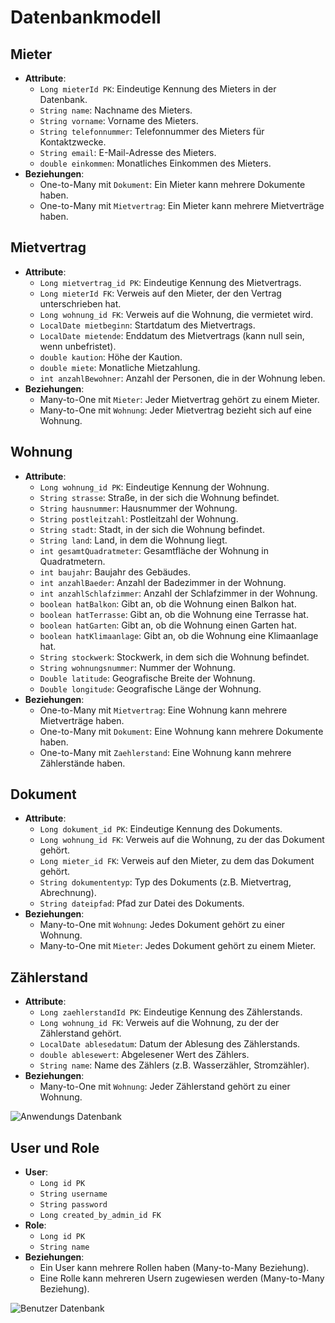 # Datenbankmodell

## Mieter
- **Attribute**:
    - `Long mieterId PK`: Eindeutige Kennung des Mieters in der Datenbank.
    - `String name`: Nachname des Mieters.
    - `String vorname`: Vorname des Mieters.
    - `String telefonnummer`: Telefonnummer des Mieters für Kontaktzwecke.
    - `String email`: E-Mail-Adresse des Mieters.
    - `double einkommen`: Monatliches Einkommen des Mieters.
- **Beziehungen**:
    - One-to-Many mit `Dokument`: Ein Mieter kann mehrere Dokumente haben.
    - One-to-Many mit `Mietvertrag`: Ein Mieter kann mehrere Mietverträge haben.

## Mietvertrag
- **Attribute**:
    - `Long mietvertrag_id PK`: Eindeutige Kennung des Mietvertrags.
    - `Long mieterId FK`: Verweis auf den Mieter, der den Vertrag unterschrieben hat.
    - `Long wohnung_id FK`: Verweis auf die Wohnung, die vermietet wird.
    - `LocalDate mietbeginn`: Startdatum des Mietvertrags.
    - `LocalDate mietende`: Enddatum des Mietvertrags (kann null sein, wenn unbefristet).
    - `double kaution`: Höhe der Kaution.
    - `double miete`: Monatliche Mietzahlung.
    - `int anzahlBewohner`: Anzahl der Personen, die in der Wohnung leben.
- **Beziehungen**:
    - Many-to-One mit `Mieter`: Jeder Mietvertrag gehört zu einem Mieter.
    - Many-to-One mit `Wohnung`: Jeder Mietvertrag bezieht sich auf eine Wohnung.

## Wohnung
- **Attribute**:
    - `Long wohnung_id PK`: Eindeutige Kennung der Wohnung.
    - `String strasse`: Straße, in der sich die Wohnung befindet.
    - `String hausnummer`: Hausnummer der Wohnung.
    - `String postleitzahl`: Postleitzahl der Wohnung.
    - `String stadt`: Stadt, in der sich die Wohnung befindet.
    - `String land`: Land, in dem die Wohnung liegt.
    - `int gesamtQuadratmeter`: Gesamtfläche der Wohnung in Quadratmetern.
    - `int baujahr`: Baujahr des Gebäudes.
    - `int anzahlBaeder`: Anzahl der Badezimmer in der Wohnung.
    - `int anzahlSchlafzimmer`: Anzahl der Schlafzimmer in der Wohnung.
    - `boolean hatBalkon`: Gibt an, ob die Wohnung einen Balkon hat.
    - `boolean hatTerrasse`: Gibt an, ob die Wohnung eine Terrasse hat.
    - `boolean hatGarten`: Gibt an, ob die Wohnung einen Garten hat.
    - `boolean hatKlimaanlage`: Gibt an, ob die Wohnung eine Klimaanlage hat.
    - `String stockwerk`: Stockwerk, in dem sich die Wohnung befindet.
    - `String wohnungsnummer`: Nummer der Wohnung.
    - `Double latitude`: Geografische Breite der Wohnung.
    - `Double longitude`: Geografische Länge der Wohnung.
- **Beziehungen**:
    - One-to-Many mit `Mietvertrag`: Eine Wohnung kann mehrere Mietverträge haben.
    - One-to-Many mit `Dokument`: Eine Wohnung kann mehrere Dokumente haben.
    - One-to-Many mit `Zaehlerstand`: Eine Wohnung kann mehrere Zählerstände haben.

## Dokument
- **Attribute**:
    - `Long dokument_id PK`: Eindeutige Kennung des Dokuments.
    - `Long wohnung_id FK`: Verweis auf die Wohnung, zu der das Dokument gehört.
    - `Long mieter_id FK`: Verweis auf den Mieter, zu dem das Dokument gehört.
    - `String dokumententyp`: Typ des Dokuments (z.B. Mietvertrag, Abrechnung).
    - `String dateipfad`: Pfad zur Datei des Dokuments.
- **Beziehungen**:
    - Many-to-One mit `Wohnung`: Jedes Dokument gehört zu einer Wohnung.
    - Many-to-One mit `Mieter`: Jedes Dokument gehört zu einem Mieter.

## Zählerstand
- **Attribute**:
    - `Long zaehlerstandId PK`: Eindeutige Kennung des Zählerstands.
    - `Long wohnung_id FK`: Verweis auf die Wohnung, zu der der Zählerstand gehört.
    - `LocalDate ablesedatum`: Datum der Ablesung des Zählerstands.
    - `double ablesewert`: Abgelesener Wert des Zählers.
    - `String name`: Name des Zählers (z.B. Wasserzähler, Stromzähler).
- **Beziehungen**:
    - Many-to-One mit `Wohnung`: Jeder Zählerstand gehört zu einer Wohnung.

![Anwendungs Datenbank](docs/tmp/programDb.png)

## User und Role
- **User**:
    - `Long id PK`
    - `String username`
    - `String password`
    - `Long created_by_admin_id FK`
- **Role**:
    - `Long id PK`
    - `String name`
- **Beziehungen**:
    - Ein User kann mehrere Rollen haben (Many-to-Many Beziehung).
    - Eine Rolle kann mehreren Usern zugewiesen werden (Many-to-Many Beziehung).

![Benutzer Datenbank](docs/tmp/userDb.png)